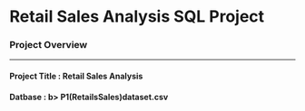 <h1>Retail Sales Analysis SQL Project</h1>


<h3>Project Overview</h3>

***



<h4><b>Project Title :</b> Retail Sales Analysis </h4> 
<h4><b> Datbase : </b>b> P1(RetailsSales)dataset.csv</h4> 



